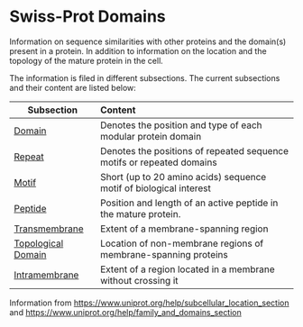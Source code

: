 # Swiss-Prot Domains
Information on sequence similarities with other proteins and the domain(s) present in a protein. In addition to information on the location and the topology of the mature protein in the cell.

The information is filed in different subsections. The current subsections and their content are listed below:

|Subsection|Content|
|----------|:------|
|[Domain](https://www.uniprot.org/help/domain)|	Denotes the position and type of each modular protein domain|
|[Repeat](https://www.uniprot.org/help/repeat)| Denotes the positions of repeated sequence motifs or repeated domains|
|[Motif](https://www.uniprot.org/help/motif)| Short (up to 20 amino acids) sequence motif of biological interest|
|[Peptide](https://www.uniprot.org/help/peptide)| Position and length of an active peptide in the mature protein.|
|[Transmembrane](https://www.uniprot.org/help/transmem)| Extent of a membrane-spanning region|
|[Topological Domain](https://www.uniprot.org/help/topo_dom)| Location of non-membrane regions of membrane-spanning proteins|
|[Intramembrane](https://www.uniprot.org/help/intramem)| Extent of a region located in a membrane without crossing it|

Information from https://www.uniprot.org/help/subcellular_location_section and https://www.uniprot.org/help/family_and_domains_section

